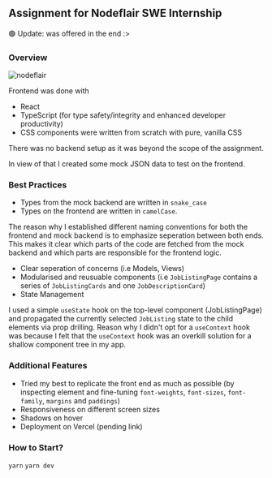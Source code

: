 ## Assignment for Nodeflair SWE Internship

🟢 Update: was offered in the end :>

### Overview

![nodeflair](https://github.com/btjm123/nodeflair-assignment-2/assets/19306879/4cbecbdb-f2eb-490c-91a9-89200b3514f0)

Frontend was done with
- React
- TypeScript (for type safety/integrity and enhanced developer productivity)
- CSS components were written from scratch with pure, vanilla CSS

There was no backend setup as it was beyond the scope of the assignment. 

In view of that I created some mock JSON data to test on the frontend.

### Best Practices

- Types from the mock backend are written in `snake_case`
- Types on the frontend are written in `camelCase`.

The reason why I established different naming conventions for both the frontend and mock backend is to emphasize seperation between both ends. This makes it clear which parts of the code are fetched from the mock backend and which parts are responsible for the frontend logic.

- Clear seperation of concerns (i.e Models, Views)
- Modularised and reusuable components (i.e `JobListingPage` contains a series of `JobListingCards` and one `JobDescriptionCard`)
- State Management

I used a simple `useState` hook on the top-level component (JobListingPage) and propagated the currently selected `JobListing` state to the child elements via prop drilling. Reason why I didn't opt for a `useContext` hook was because I felt that the `useContext` hook was an overkill solution for a shallow component tree in my app.

### Additional Features

- Tried my best to replicate the front end as much as possible (by inspecting element and fine-tuning `font-weights`, `font-sizes`, `font-family`, `margins` and `paddings`)
- Responsiveness on different screen sizes
- Shadows on hover 
- Deployment on Vercel (pending link)

### How to Start?

`yarn`
`yarn dev` 
